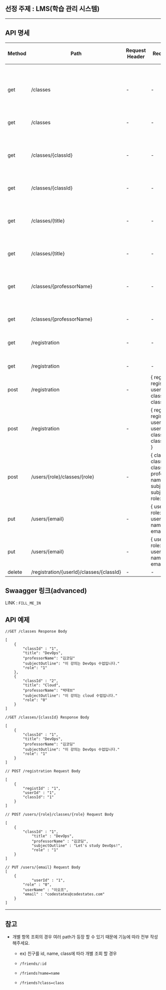 ## 선정 주제 : LMS(학습 관리 시스템)  
---
## API 명세  
| Method | Path | Request Header | Request Body | Response Status Code | Response Body |  
| --- | --- | --- | --- | --- | --- |
| get | /classes | - | - | 200 ok | { classId: id, title: className, professorName: name, subjectOutline: subjectName, role: roleId } |   
| get | /classes | - | - | 400 bad request | - |  
| get | /classes/{classId} | - | - | 200 ok | { classId: id, title: className, professorName: name, subjectOutline: subjectName, role: roleId } |  
| get | /classes/{classId} | - | - | 400 bad request | - |  
| get | /classes/{title} | - | - | 200 ok | ( classId: id, title: className, professorName: name, subjectOutline: subjectName, role: roleId } |  
| get | /classes/{title} | - | - | 400 bad request | - |  
| get | /classes/{professorName} | - | - | 200 ok | ( classId: id, title: className, professorName: name, subjectOutline: subjectName, role: roleId } |  
| get | /classes/{professorName} | - | - | 400 bad request | - |   
| get | /registration | - | -| 200 ok | { registId: registration.id, userId: users.id, classId: classes.id }
| get | /registration | - | -| 400 bad request | - |
| post | /registration | - | { registId: registration.id, userId: users.id, classId: classes.id } | 201 created | - |   
| post | /registration | - | { registId: registration.id, userId: users.userId, classId: classes.classId } | 400 bad request | - |  
| post | /users/{role}/classes/{role} | - | { classId: classid, title: className, professorName: name, subjectOutline: subjectName, role: roleId} | 201 created |-|  
| put | /users/{email} | - | { userId: id, role: roleid, userName: name, email: emailName } | 201 created | - |   
| put | /users/{email} | - | { userId: id, role: roleid, userName: name, email: emailName } | 400 bad request | - |      
| delete | /registration/{userId}/classes/{classId} | - | - | 200 ok | - |     

## Swaagger 링크(advanced)  
LINK : `FILL_ME_IN`  

## API 예제

```
//GET /classes Response Body

[
	{
		"classId" : "1",
		"title": "DevOps",
		"professorName": "김코딩"
		"subjectOutline": "이 강의는 DevOps 수업입니다."
		"role": "1"
	},
	{
		"classId" : "2",
		"title": "Cloud",
		"professorName": "박데브"
		"subjectOutline": "이 강의는 cloud 수업입니다."
		"role": "0"
	}
]
```
```
//GET /classes/{classId} Response Body

[
	{
		"classId" : "1",
		"title": "DevOps",
		"professorName": "김코딩"
		"subjectOutline": "이 강의는 DevOps 수업입니다."
		"role": "1"
	}
]
```
```
// POST /registration Request Body

[
	{
		"registId" : "1",
		"userId" : "1",
		"classId": "1"
	}
]
```
```
// POST /users/{role}/classes/{role} Request Body

[
	{
		"classId" : "1",
    		"title" : "DevOps",
    		"professorName" : "김코딩",
    		"subjectOutline" : "Let's study DevOps!",
    		"role" : "1"
	}
]
```
```
// PUT /users/{email} Request Body
[
  	{
    		"userId" : "1",
		"role" : "0",
		"userName" : "이오프",
		"email" : "codestates@codestates.com"
	}
]
```
---

## 참고
- 개별 항목 조회의 경우 여러 path가 등장 할 수 있기 때문에 기능에 따라 전부 작성해주세요.
    - ex) 친구를 id, name, class에 따라 개별 조회 할 경우
        
    - `/friends/:id` 
    - `/friends?name=name`
    - `/friends?class=class`
